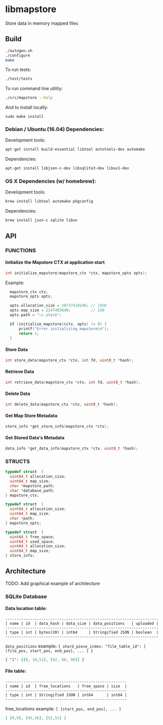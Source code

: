 libmapstore
=============

Store data in memory mapped files

## Build

```bash
./autogen.sh
./configure
make
```

To run tests:
```bash
./test/tests
```

To run command line utility:
```bash
./src/mapstore --help
```

And to install locally:
```
sudo make install
```

### Debian / Ubuntu (16.04) Dependencies:

Development tools:
```bash
apt-get install build-essential libtool autotools-dev automake
```

Dependencies:
```bash
apt-get install libjson-c-dev libsqlite3-dev libuv1-dev
```

### OS X Dependencies (w/ homebrew):

Development tools:
```bash
brew install libtool automake pkgconfig
```

Dependencies:
```bash
brew install json-c sqlite libuv
```

## API

### FUNCTIONS

#### Initialize the Mapstore CTX at application start

```C
int initialize_mapstore(mapstore_ctx *ctx, mapstore_opts opts);
```

Example:
```C
  mapstore_ctx ctx;
  mapstore_opts opts;

  opts.allocation_size = 10737418240; // 10GB
  opts.map_size = 2147483648;         // 2GB
  opts.path = "~/.store";

  if (initialize_mapstore(&ctx, opts) != 0) {
      printf("Error initializing mapstore\n");
      return 1;
  }
```

#### Store Data

```C
int store_data(mapstore_ctx *ctx, int fd, uint8_t *hash);
```

#### Retrieve Data

```C
int retrieve_data(mapstore_ctx *ctx, int fd, uint8_t *hash);
```

#### Delete Data

```C
int delete_data(mapstore_ctx *ctx, uint8_t *hash);
```

#### Get Map Store Metadata

```C
store_info *get_store_info(mapstore_ctx *ctx);
```

#### Get Stored Data's Metadata
```C
data_info *get_data_info(mapstore_ctx *ctx, uint8_t *hash);
```

### STRUCTS

```C
typedef struct  {
  uint64_t allocation_size;
  uint64_t map_size;
  char *mapstore_path;
  char *database_path;
} mapstore_ctx;

typedef struct  {
  uint64_t allocation_size;
  uint64_t map_size;
  char *path;
} mapstore_opts;

typedef struct  {
  uint64_t free_space;
  uint64_t used_space;
  uint64_t allocation_size;
  uint64_t map_size;
} store_info;
```

## Architecture

TODO: Add graphical example of architecture

### SQLite Database

#### Data location table:

```
--------------------------------------------------------------------
| name | id  | data_hash | data_size | data_positions   | uploaded |
--------------------------------------------------------------------
| type | int | bytes(20) | int64     | Stringified JSON | boolean  |
--------------------------------------------------------------------
```

`data_positions` example:
`{ shard_piece_index: "file_table_id": [ [file_pos, start_pos, end_pos], ... ] }`
```JSON
{ "1": [[0, 10,51], [42, 68, 96]] }
```

#### File table:

```
------------------------------------------------------
| name | id  | free_locations   | free_space | size  |
------------------------------------------------------
| type | int | Stringified JSON | int64      | int64 |
------------------------------------------------------
```

free_locations example:
`[ [start_pos, end_pos], ... ]`
```JSON
[ [0,9], [45,56], [51,51] ]
```
